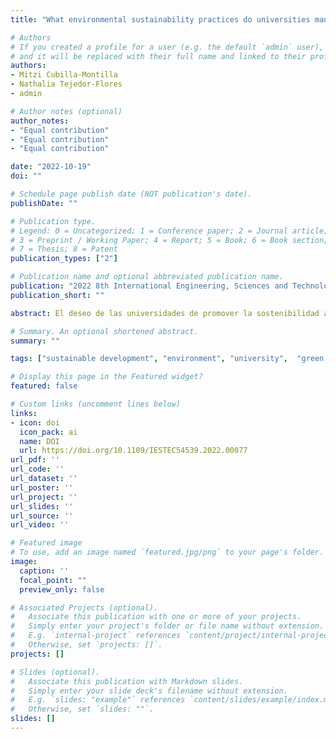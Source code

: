 ```yaml
---
title: "What environmental sustainability practices do universities manage for sustainable development"

# Authors
# If you created a profile for a user (e.g. the default `admin` user), write the username (folder name) here 
# and it will be replaced with their full name and linked to their profile.
authors:
- Mitzi Cubilla-Montilla
- Nathalia Tejedor-Flores
- admin

# Author notes (optional)
author_notes:
- "Equal contribution"
- "Equal contribution"
- "Equal contribution"

date: "2022-10-19"
doi: ""

# Schedule page publish date (NOT publication's date).
publishDate: ""

# Publication type.
# Legend: 0 = Uncategorized; 1 = Conference paper; 2 = Journal article;
# 3 = Preprint / Working Paper; 4 = Report; 5 = Book; 6 = Book section;
# 7 = Thesis; 8 = Patent
publication_types: ["2"]

# Publication name and optional abbreviated publication name.
publication: "2022 8th International Engineering, Sciences and Technology Conference (IESTEC)"
publication_short: ""

abstract: El deseo de las universidades de promover la sostenibilidad ambiental se refleja en iniciativas que buscan implementar políticas para fomentar campus verdes y sostenibles, no solo en cuestiones ambientales, sino también en aspectos sociales y económicos, abarcando así las tres dimensiones de la sostenibilidad. En este sentido, se han desarrollado varios enfoques; entre ellos, podemos mencionar el UI GreenMetric University Ranking, un referente internacional desarrollado en 2010 por la Universidad de Indonesia. Considerando los resultados de dicho ranking, se ha observado un aumento en el número de universidades participantes. Por lo tanto, este artículo tiene dos objetivos: por un lado, analizar si, durante los últimos siete años (2015-2021), ha habido variaciones significativas entre las categorías que componen el ranking mundial de sostenibilidad UI GreenMetric; por otro lado, establecer posibles relaciones entre estas categorías. Para ello, se ha utilizado un método estadístico multivariante. En este caso, STATIS Dual permite analizar simultáneamente a las universidades en el período establecido en las diferentes categorías del ranking mundial.

# Summary. An optional shortened abstract.
summary: ""

tags: ["sustainable development", "environment", "university",  "green campuses",  "GreenMetric",  "Multivariate Analysis",  "Statis Dual"]

# Display this page in the Featured widget?
featured: false

# Custom links (uncomment lines below)
links:
- icon: doi
  icon_pack: ai
  name: DOI
  url: https://doi.org/10.1109/IESTEC54539.2022.00077
url_pdf: ''
url_code: ''
url_dataset: ''
url_poster: ''
url_project: ''
url_slides: ''
url_source: ''
url_video: ''

# Featured image
# To use, add an image named `featured.jpg/png` to your page's folder. 
image:
  caption: ''
  focal_point: ""
  preview_only: false

# Associated Projects (optional).
#   Associate this publication with one or more of your projects.
#   Simply enter your project's folder or file name without extension.
#   E.g. `internal-project` references `content/project/internal-project/index.md`.
#   Otherwise, set `projects: []`.
projects: []

# Slides (optional).
#   Associate this publication with Markdown slides.
#   Simply enter your slide deck's filename without extension.
#   E.g. `slides: "example"` references `content/slides/example/index.md`.
#   Otherwise, set `slides: ""`.
slides: []
---
```

